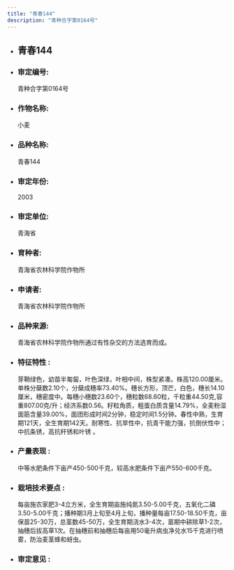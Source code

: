 ```yaml
---
title: "青春144"
description: "青种合字第0164号"
---
```

* ## 青春144
* ###  审定编号:  
   青种合字第0164号

*  ### 作物名称:  
   小麦

*   ###  品种名称: 
    青春144

*   ### 审定年份: 
    2003

*   ### 审定单位:  
    青海省

*   ### 育种者:  
    青海省农林科学院作物所

*   ### 申请者:  
    青海省农林科学院作物所

*   ### 品种来源:  
    青海省农林科学院作物所通过有性杂交的方法选育而成。

*   ### 特征特性 : 
    芽鞘绿色，幼苗半匍匐，叶色深绿，叶相中间，株型紧凑。株高120.00厘米。单株分蘖数2.10个，分蘖成穗率73.40%。穗长方形，顶芒，白色，穗长14.10厘米，穗密度中。每穗小穗数23.60个，穗粒数68.60粒，千粒重44.50克,容重807.00克/升；经济系数0.56。籽粒角质，粗蛋白质含量14.79%，全麦粉湿面筋含量39.00%，面团形成时间2分钟，稳定时间1.5分钟。春性中熟，生育期121天，全生育期142天。耐寒性、抗旱性中，抗青干能力强，抗倒伏性中；中抗条锈，高抗秆锈和叶锈 。

*   ### 产量表现 : 
    中等水肥条件下亩产450-500千克，较高水肥条件下亩产550-600千克。

*   ### 栽培技术要点 : 
    每亩施农家肥3-4立方米，全生育期亩施纯氮3.50-5.00千克，五氧化二磷3.50-5.00千克；播种期3月上旬至4月上旬，播种量每亩17.50-18.50千克，亩保苗25-30万，总茎数45-50万，全生育期浇水3-4次，苗期中耕除草1-2次，抽穗后拔高草1次。在抽穗前和抽穗后每亩用50毫升病虫净兑水15千克进行喷雾，防治麦茎蜂和蚜虫。

*   ### 审定意见 : 
    
